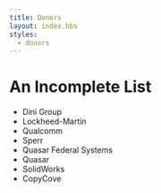 ```yaml
---
title: Donors
layout: index.hbs
styles:
  - donors
---
```



<div class="sponsor-video">

</div>

# An Incomplete List

- Dini Group
- Lockheed-Martin
- Qualcomm
- Sperr
- Quasar Federal Systems
- Quasar
- SolidWorks
- CopyCove

